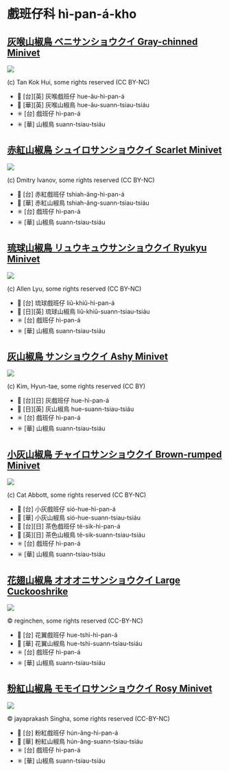 # 戲班仔科 hì-pan-á-kho

## [灰喉山椒鳥 ベニサンショウクイ Gray-chinned Minivet](https://ebird.org/species/gycmin1)

![](https://inaturalist-open-data.s3.amazonaws.com/photos/11264485/medium.jpg)

(c) Tan Kok Hui, some rights reserved (CC BY-NC)

- 🎯 [台][英] 灰喉戲班仔 hue-âu-hì-pan-á
- 🎯 [華][英] 灰喉山椒鳥 hue-âu-suann-tsiau-tsiáu
- ✳️ [台] 戲班仔 hì-pan-á
- ✳️ [華] 山椒鳥 suann-tsiau-tsiáu

## [赤紅山椒鳥 シュイロサンショウクイ Scarlet Minivet](https://ebird.org/species/scamin1)

![](https://inaturalist-open-data.s3.amazonaws.com/photos/37688969/medium.jpeg)

(c) Dmitry Ivanov, some rights reserved (CC BY-NC)

- 🎯 [台] 赤紅戲班仔 tshiah-âng-hì-pan-á
- 🎯 [華] 赤紅山椒鳥 tshiah-âng-suann-tsiau-tsiáu
- ✳️ [台] 戲班仔 hì-pan-á
- ✳️ [華] 山椒鳥 suann-tsiau-tsiáu

## [琉球山椒鳥 リュウキュウサンショウクイ Ryukyu Minivet](https://ebird.org/species/ryumin1)

![](https://inaturalist-open-data.s3.amazonaws.com/photos/111118598/medium.jpeg)

(c) Allen Lyu, some rights reserved (CC BY-NC)

- 🎯 [台] 琉球戲班仔 liû-khiû-hì-pan-á
- 🎯 [日][英] 琉球山椒鳥 liû-khiû-suann-tsiau-tsiáu
- ✳️ [台] 戲班仔 hì-pan-á
- ✳️ [華] 山椒鳥 suann-tsiau-tsiáu

## [灰山椒鳥 サンショウクイ Ashy Minivet](https://ebird.org/species/ashmin1/)

![](https://inaturalist-open-data.s3.amazonaws.com/photos/2741018/medium.jpg)

(c) Kim, Hyun-tae, some rights reserved (CC BY)

- 🎯 [台][日] 灰戲班仔 hue-hì-pan-á
- 🎯 [日][英] 灰山椒鳥 hue-suann-tsiau-tsiáu
- ✳️ [台] 戲班仔 hì-pan-á
- ✳️ [華] 山椒鳥 suann-tsiau-tsiáu

## [小灰山椒鳥 チャイロサンショウクイ Brown-rumped Minivet](https://ebird.org/species/brrmin1)

![](https://inaturalist-open-data.s3.amazonaws.com/photos/8307918/medium.jpg)

(c) Cat Abbott, some rights reserved (CC BY-NC)

- 🎯 [台] 小灰戲班仔 sió-hue-hì-pan-á
- 🎯 [華] 小灰山椒鳥 sió-hue-suann-tsiau-tsiáu
- 🎯 [台][日] 茶色戲班仔 tê-sik-hì-pan-á
- 🎯 [英][日] 茶色山椒鳥 tê-sik-suann-tsiau-tsiáu
- ✳️ [台] 戲班仔 hì-pan-á
- ✳️ [華] 山椒鳥 suann-tsiau-tsiáu

## [花翅山椒鳥 オオオニサンショウクイ Large Cuckooshrike](https://ebird.org/species/larcus1)

![](https://inaturalist-open-data.s3.amazonaws.com/photos/364533663/large.jpeg)

© reginchen, some rights reserved (CC-BY-NC)

- 🎯 [台] 花翼戲班仔 hue-tshì-hì-pan-á
- 🎯 [華] 花翼山椒鳥 hue-tshì-suann-tsiau-tsiáu
- ✳️ [台] 戲班仔 hì-pan-á
- ✳️ [華] 山椒鳥 suann-tsiau-tsiáu

## [粉紅山椒鳥 モモイロサンショウクイ Rosy Minivet](https://ebird.org/species/rosmin1)

![](https://inaturalist-open-data.s3.amazonaws.com/photos/354662864/large.jpeg)

© jayaprakash Singha, some rights reserved (CC-BY-NC)

- 🎯 [台] 粉紅戲班仔 hún-âng-hì-pan-á
- 🎯 [華] 粉紅山椒鳥 hún-âng-suann-tsiau-tsiáu
- ✳️ [台] 戲班仔 hì-pan-á
- ✳️ [華] 山椒鳥 suann-tsiau-tsiáu
